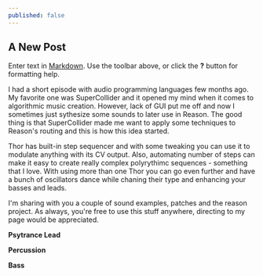 ```yaml
---
published: false
---
```

## A New Post

Enter text in [Markdown](http://daringfireball.net/projects/markdown/). Use the toolbar above, or click the **?** button for formatting help.

I had a short episode with audio programming languages few months ago. My favorite one was SuperCollider and it opened my mind when it comes to algorithmic music creation. However, lack of GUI put me off and now I sometimes just sythesize some sounds to later use in Reason. The good thing is that SuperCollider made me want to apply some techniques to Reason's routing and this is how this idea started. 

Thor has built-in step sequencer and with some tweaking you can use it to modulate anything with its CV output. Also, automating number of steps can make it easy to create really complex polyrythimc sequences - something that I love. With using more than one Thor you can go even further and have a bunch of oscillators dance while chaning their type and enhancing your basses and leads.

I'm sharing with you a couple of sound examples, patches and the reason project. As always, you're free to use this stuff anywhere, directing to my page would be appreciated.

**Psytrance Lead**

**Percussion**

**Bass**

